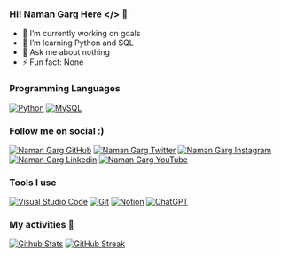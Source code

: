 ### Hi! Naman Garg Here </> 👋

- 🔭 I’m currently working on goals
- 🌱 I’m learning Python and SQL
- 💬 Ask me about nothing
- ⚡ Fun fact: None

### Programming Languages
<!-- PYTHON -->
<p><a href="https://www.python.org/" target="blank"><img src="https://img.shields.io/badge/Python-EAB300.svg?style=for-the-badge&logo=Python&logoColor=white" alt="Python" /></a>
<!-- SQL -->
<a href="https://www.mysql.com/" target="blank"><img src="https://img.shields.io/badge/MySQL-4479A1.svg?style=for-the-badge&logo=MySQL&logoColor=white" alt="MySQL" /></a>
</p>

### Follow me on social :)
<!-- GITHUB -->
<p align="left"> <a href="https://github.com/namangarg2075" target="blank"><img src="https://img.shields.io/badge/Github-181717?style=for-the-badge&logo=GitHub&logoColor=white" alt="Naman Garg GitHub" /></a> 
<!-- TWITTER -->
<a href="https://twitter.com/namangarg2075" target="blank"><img src="https://img.shields.io/badge/Twitter-1DA1F2?style=for-the-badge&logo=twitter&logoColor=white" alt="Naman Garg Twitter" /></a>
<!-- INSTAGRAM -->
<a href="https://instagram.com/namangarg2075" target="blank"><img src="https://img.shields.io/badge/Instagram-E4405F?style=for-the-badge&logo=instagram&logoColor=white" alt="Naman Garg Instagram" /></a>
<!-- LINKEDIN -->
<a href="https://linkedin.com/in/namangarg2075" target="blank"><img src="https://img.shields.io/badge/Linkedin-0A66C2?style=for-the-badge&logo=Linkedin&logoColor=white" alt="Naman Garg Linkedin" /></a>
<!-- YOUTUBE -->
<a href="https://youtube.com/@namangarg2075" target="blank"><img src="https://img.shields.io/badge/YouTube-FF0000?style=for-the-badge&logo=YouTube&logoColor=white" alt="Naman Garg YouTube" /></a></p>

### Tools I use
<!-- VISUAL STUDIO CODE -->
<p><a href="https://code.visualstudio.com/" target="blank"><img src="https://img.shields.io/badge/Visual%20Studio%20Code-007ACC.svg?style=for-the-badge&logo=Visual-Studio-Code&logoColor=white" alt="Visual Studio Code" /></a>
<!--  GIT -->
<a href="https://git-scm.com/" target="blank"><img src="https://img.shields.io/badge/Git-F05032.svg?style=for-the-badge&logo=Git&logoColor=white" alt="Git" /></a>
<!--  NOTION -->
<a href="https://www.notion.so/" target="blank"><img src="https://img.shields.io/badge/Notion-000000.svg?style=for-the-badge&logo=Notion&logoColor=white" alt="Notion" /></a>
<!--  ChatGPT -->
<a href="https://chat.openai.com/" target="blank"><img src="https://img.shields.io/badge/ChatBot-00AC47.svg?style=for-the-badge&logo=ChatBot&logoColor=white" alt="ChatGPT" /></a>
</p>

### My activities 👀
[![Github Stats](https://github-readme-stats.vercel.app/api?username=NamanGarg2075&count_private=true&show_icons=true&title_color=fff&icon_color=79ff97&text_color=9f9f9f&bg_color=151515)](#)
[![GitHub Streak](https://streak-stats.demolab.com?user=NamanGarg2075&theme=dark&border_radius=3&date_format=j%20M%5B%20Y%5D&card_width=465&fire=DADADA&ring=606060&currStreakLabel=79FF97)](#)
